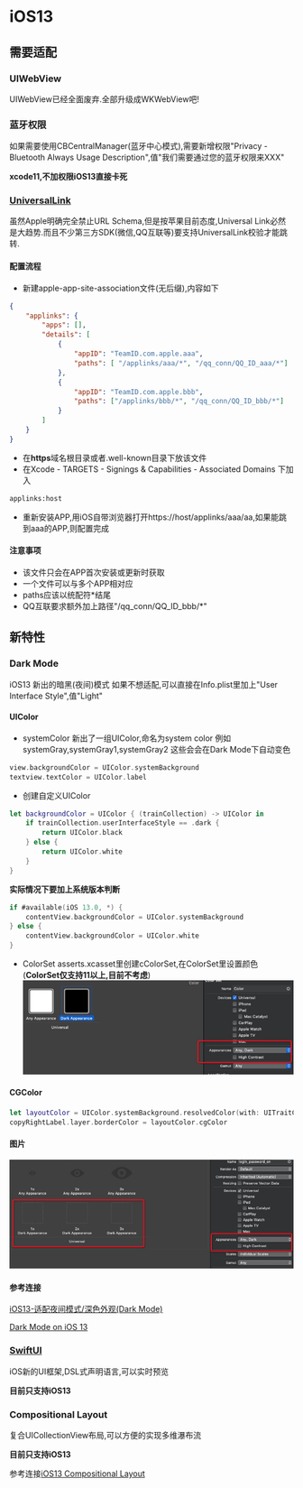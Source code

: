 # iOS13
## 需要适配
### UIWebView
UIWebView已经全面废弃.全部升级成WKWebView吧!

### 蓝牙权限
如果需要使用CBCentralManager(蓝牙中心模式),需要新增权限"Privacy - Bluetooth Always Usage Description",值"我们需要通过您的蓝牙权限来XXX"

**xcode11,不加权限iOS13直接卡死**

### [UniversalLink](https://developer.apple.com/library/archive/documentation/General/Conceptual/AppSearch/UniversalLinks.html)
虽然Apple明确完全禁止URL Schema,但是按苹果目前态度,Universal Link必然是大趋势.而且不少第三方SDK(微信,QQ互联等)要支持UniversalLink校验才能跳转.
#### 配置流程
- 新建apple-app-site-association文件(无后缀),内容如下
```json
{
    "applinks": {
        "apps": [],
        "details": [
            {
                "appID": "TeamID.com.apple.aaa",
                "paths": [ "/applinks/aaa/*", "/qq_conn/QQ_ID_aaa/*"]
            },
            {
                "appID": "TeamID.com.apple.bbb",
                "paths": ["/applinks/bbb/*", "/qq_conn/QQ_ID_bbb/*"]
            }
        ]
    }
}
```
- 在**https**域名根目录或者.well-known目录下放该文件
- 在Xcode - TARGETS - Signings & Capabilities - Associated Domains 下加入
```sh
applinks:host
```
- 重新安装APP,用iOS自带浏览器打开https://host/applinks/aaa/aa,如果能跳到aaa的APP,则配置完成
#### 注意事项
- 该文件只会在APP首次安装或更新时获取
- 一个文件可以与多个APP相对应
- paths应该以统配符*结尾
- QQ互联要求额外加上路径"/qq_conn/QQ_ID_bbb/*"

## 新特性
### Dark Mode
iOS13 新出的暗黑(夜间)模式
如果不想适配,可以直接在Info.plist里加上"User Interface Style",值"Light"

#### UIColor
- systemColor
新出了一组UIColor,命名为system color
例如systemGray,systemGray1,systemGray2
这些会会在Dark Mode下自动变色
```swift
view.backgroundColor = UIColor.systemBackground
textview.textColor = UIColor.label
```
- 创建自定义UIColor
```swift
let backgroundColor = UIColor { (trainCollection) -> UIColor in
    if trainCollection.userInterfaceStyle == .dark {
        return UIColor.black
    } else {
        return UIColor.white
    }
}
```
**实际情况下要加上系统版本判断**
```swift
if #available(iOS 13.0, *) {
    contentView.backgroundColor = UIColor.systemBackground
} else {
    contentView.backgroundColor = UIColor.white
}
```
- ColorSet
asserts.xcasset里创建cColorSet,在ColorSet里设置颜色(**ColorSet仅支持11以上,目前不考虑**)
![](DarkModeColorSet.png)
#### CGColor
```Swift
let layoutColor = UIColor.systemBackground.resolvedColor(with: UITraitCollection.init())
copyRightLabel.layer.borderColor = layoutColor.cgColor
```
#### 图片
![](DarkModeImageSet.png)
#### 参考连接
[iOS13-适配夜间模式/深色外观(Dark Mode)](https://juejin.im/post/5cf6276be51d455a68490b26)

[Dark Mode on i​OS 13](https://nshipster.com/dark-mode/)
### [SwiftUI](https://developer.apple.com/xcode/swiftui/)
iOS新的UI框架,DSL式声明语言,可以实时预览

**目前只支持iOS13**

### Compositional Layout
复合UICollectionView布局,可以方便的实现多维瀑布流

**目前只支持iOS13**

参考连接[iOS13 Compositional Layout](https://www.jianshu.com/p/b263f56c69a2)

